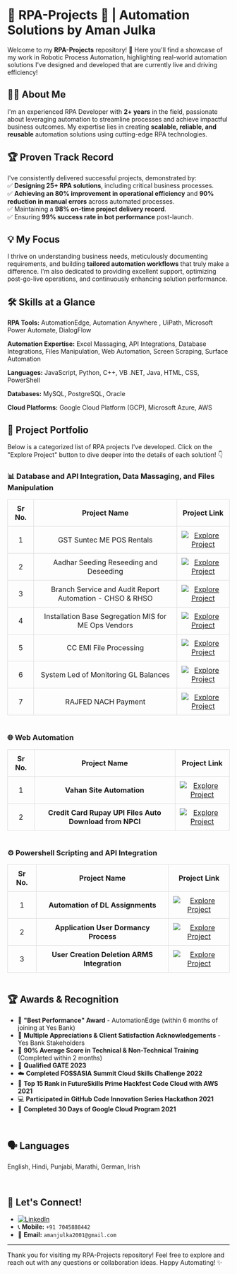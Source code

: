# 👋  RPA-Projects  🤖 | Automation Solutions by Aman Julka

Welcome to my **RPA-Projects** repository!  🚀  Here you'll find a showcase of my work in Robotic Process Automation, highlighting real-world automation solutions I've designed and developed that are currently live and driving efficiency!
<br>

## 👨‍💻 About Me  

I'm an experienced RPA Developer with **2+ years** in the field, passionate about leveraging automation to streamline processes and achieve impactful business outcomes.  My expertise lies in creating **scalable, reliable, and reusable** automation solutions using cutting-edge RPA technologies.

## 🏆 **Proven Track Record**  
I've consistently delivered successful projects, demonstrated by:<br>
✅ **Designing 25+ RPA solutions**, including critical business processes.<br>
✅ **Achieving an 80% improvement in operational efficiency** and **90% reduction in manual errors** across automated processes.<br>
✅ Maintaining a **98% on-time project delivery record**. <br>
✅ Ensuring **99% success rate in bot performance** post-launch.


## 💡 **My Focus**  
I thrive on understanding business needs, meticulously documenting requirements, and building **tailored automation workflows** that truly make a difference. I'm also dedicated to providing excellent support, optimizing post-go-live operations, and continuously enhancing solution performance.
<br>

## 🛠️  Skills at a Glance

**RPA Tools:**
AutomationEdge, Automation Anywhere , UiPath, Microsoft Power Automate, DialogFlow

**Automation Expertise:**
Excel Massaging, API Integrations, Database Integrations, Files Manipulation, Web Automation, Screen Scraping, Surface Automation

**Languages:**
JavaScript, Python, C++, VB .NET, Java, HTML, CSS, PowerShell

**Databases:**
MySQL, PostgreSQL, Oracle

**Cloud Platforms:**
Google Cloud Platform (GCP), Microsoft Azure, AWS
<br>

## 📂  Project Portfolio

Below is a categorized list of RPA projects I've developed. Click on the "Explore Project" button to dive deeper into the details of each solution! 👇 <br>

### 📊 Database and API Integration, Data Massaging, and Files Manipulation

<table style="margin: auto; border-collapse: collapse; text-align: center;">
  <thead>
    <tr>
      <th style="padding: 10px; border: 1px solid #ddd;">Sr No.</th>
      <th style="padding: 10px; border: 1px solid #ddd;">Project Name</th>
      <th style="padding: 10px; border: 1px solid #ddd;">Project Link</th>
    </tr>
  </thead>
  <tbody>
    <tr>
      <td style="padding: 10px; border: 1px solid #ddd;">1</td>
      <td style="padding: 10px; border: 1px solid #ddd;">GST Suntec ME POS Rentals</td>
      <td style="padding: 10px; border: 1px solid #ddd;">
        <a href="https://github.com/AmanJulka/RPA---GST-Suntec-ME-POS-Rentals">
          <img src="https://img.shields.io/badge/Explore%20Project-Click%20Me-brightgreen" alt="Explore Project">
        </a>
      </td>
    </tr>
    <tr>
      <td style="padding: 10px; border: 1px solid #ddd;">2</td>
      <td style="padding: 10px; border: 1px solid #ddd;">Aadhar Seeding Reseeding and Deseeding</td>
      <td style="padding: 10px; border: 1px solid #ddd;">
        <a href="https://github.com/AmanJulka/RPA---Aadhar-Seeding-Reseeding-and-Deseeding">
          <img src="https://img.shields.io/badge/Explore%20Project-Click%20Me-brightgreen" alt="Explore Project">
        </a>
      </td>
    </tr>
    <tr>
      <td style="padding: 10px; border: 1px solid #ddd;">3</td>
      <td style="padding: 10px; border: 1px solid #ddd;">Branch Service and Audit Report Automation - CHSO & RHSO</td>
      <td style="padding: 10px; border: 1px solid #ddd;">
        <a href="https://github.com/AmanJulka/RPA---Branch-Service-and-Audit-Report-Automation-CHSO-RHSO">
          <img src="https://img.shields.io/badge/Explore%20Project-Click%20Me-brightgreen" alt="Explore Project">
        </a>
      </td>
    </tr>
    <tr>
      <td style="padding: 10px; border: 1px solid #ddd;">4</td>
      <td style="padding: 10px; border: 1px solid #ddd;">Installation Base Segregation MIS for ME Ops Vendors</td>
      <td style="padding: 10px; border: 1px solid #ddd;">
        <a href="https://github.com/AmanJulka/RPA---Merchant-Onboarding-Installation-MIS-Automation-for-ME-Ops-Vendors">
          <img src="https://img.shields.io/badge/Explore%20Project-Click%20Me-brightgreen" alt="Explore Project">
        </a>
      </td>
    </tr>
    <tr>
      <td style="padding: 10px; border: 1px solid #ddd;">5</td>
      <td style="padding: 10px; border: 1px solid #ddd;">CC EMI File Processing</td>
      <td style="padding: 10px; border: 1px solid #ddd;">
        <a href="https://github.com/AmanJulka/RPA---CC-EMI-File-processing">
          <img src="https://img.shields.io/badge/Explore%20Project-Click%20Me-brightgreen" alt="Explore Project">
        </a>
      </td>
    </tr>
    <tr>
      <td style="padding: 10px; border: 1px solid #ddd;">6</td>
      <td style="padding: 10px; border: 1px solid #ddd;">System Led of Monitoring GL Balances</td>
      <td style="padding: 10px; border: 1px solid #ddd;">
        <a href="https://github.com/AmanJulka/RPA---System-led-of-Monitioring-GL-Balances">
          <img src="https://img.shields.io/badge/Explore%20Project-Click%20Me-brightgreen" alt="Explore Project">
        </a>
      </td>
    </tr>
    <tr>
      <td style="padding: 10px; border: 1px solid #ddd;">7</td>
      <td style="padding: 10px; border: 1px solid #ddd;">RAJFED NACH Payment</td>
      <td style="padding: 10px; border: 1px solid #ddd;">
        <a href="./project-rajfed-nach-payment">
          <img src="https://img.shields.io/badge/Explore%20Project-Click%20Me-brightgreen" alt="Explore Project">
        </a>
      </td>
    </tr>
  </tbody>
</table>
<br>
    
### 🌐 Web Automation

<table style="margin: auto; border-collapse: collapse; text-align: center;">
  <thead>
    <tr>
      <th style="padding: 10px; border: 1px solid #ddd;">Sr No.</th>
      <th style="padding: 10px; border: 1px solid #ddd;">Project Name</th>
      <th style="padding: 10px; border: 1px solid #ddd;">Project Link</th>
    </tr>
  </thead>
  <tbody>
    <tr>
      <td style="padding: 10px; border: 1px solid #ddd;">1</td>
      <td style="padding: 10px; border: 1px solid #ddd;"><strong>Vahan Site Automation</strong></td>
      <td style="padding: 10px; border: 1px solid #ddd;">
        <a href="https://github.com/AmanJulka/RPA---Vahan-Site-Automation">
          <img src="https://img.shields.io/badge/Explore%20Project-Click%20Me-brightgreen" alt="Explore Project">
        </a>
      </td>
    </tr>
    <tr>
      <td style="padding: 10px; border: 1px solid #ddd;">2</td>
      <td style="padding: 10px; border: 1px solid #ddd;"><strong>Credit Card Rupay UPI Files Auto Download from NPCI</strong></td>
      <td style="padding: 10px; border: 1px solid #ddd;">
        <a href="https://github.com/AmanJulka/RPA---Credit-Card-Rupay-UPI-File-Download-Automation">
          <img src="https://img.shields.io/badge/Explore%20Project-Click%20Me-brightgreen" alt="Explore Project">
        </a>
      </td>
    </tr>
  </tbody>
</table>
<br>

 ### ⚙️ Powershell Scripting and API Integration

<table style="margin: auto; border-collapse: collapse; text-align: center;">
  <thead>
    <tr>
      <th style="padding: 10px; border: 1px solid #ddd;">Sr No.</th>
      <th style="padding: 10px; border: 1px solid #ddd;">Project Name</th>
      <th style="padding: 10px; border: 1px solid #ddd;">Project Link</th>
    </tr>
  </thead>
  <tbody>
    <tr>
      <td style="padding: 10px; border: 1px solid #ddd;">1</td>
      <td style="padding: 10px; border: 1px solid #ddd;"><strong>Automation of DL Assignments</strong></td>
      <td style="padding: 10px; border: 1px solid #ddd;">
        <a href="https://github.com/AmanJulka/RPA---Automation-of-DL-Assignments-Process">
          <img src="https://img.shields.io/badge/Explore%20Project-Click%20Me-brightgreen" alt="Explore Project">
        </a>
      </td>
    </tr>
    <tr>
      <td style="padding: 10px; border: 1px solid #ddd;">2</td>
      <td style="padding: 10px; border: 1px solid #ddd;"><strong>Application User Dormancy Process</strong></td>
      <td style="padding: 10px; border: 1px solid #ddd;">
        <a href="./project-user-dormancy">
          <img src="https://img.shields.io/badge/Explore%20Project-Click%20Me-brightgreen" alt="Explore Project">
        </a>
      </td>
    </tr>
    <tr>
      <td style="padding: 10px; border: 1px solid #ddd;">3</td>
      <td style="padding: 10px; border: 1px solid #ddd;"><strong>User Creation Deletion ARMS Integration</strong></td>
      <td style="padding: 10px; border: 1px solid #ddd;">
        <a href="https://github.com/AmanJulka/RPA---Automation-of-DL-Assignments-Process">
          <img src="https://img.shields.io/badge/Explore%20Project-Click%20Me-brightgreen" alt="Explore Project">
        </a>
      </td>
    </tr>
  </tbody>
</table>

<br>

 ## 🏆 Awards & Recognition

*   🥇 **"Best Performance" Award** - AutomationEdge (within 6 months of joining at Yes Bank)
*   🌟 **Multiple Appreciations & Client Satisfaction Acknowledgements** - Yes Bank Stakeholders
*   💯 **90% Average Score in Technical & Non-Technical Training** (Completed within 2 months)
*   🏅 **Qualified GATE 2023**
*   ☁️ **Completed FOSSASIA Summit Cloud Skills Challenge 2022**
*   🚀 **Top 15 Rank in FutureSkills Prime Hackfest Code Cloud with AWS 2021**
*   💻 **Participated in GitHub Code Innovation Series Hackathon 2021**
*   🎉 **Completed 30 Days of Google Cloud Program 2021**
<br>

## 🗣️ Languages
English, Hindi, Punjabi, Marathi, German, Irish

<br>

## 🤝 Let's Connect!

*   [![LinkedIn](https://img.shields.io/badge/LinkedIn-blue?style=flat&logo=linkedin)](https://www.linkedin.com/in/amanjulka/)
*   📞 **Mobile:** `+91 7045888442`
*   📧 **Email:** `amanjulka2001@gmail.com`

---

Thank you for visiting my RPA-Projects repository!  Feel free to explore and reach out with any questions or collaboration ideas.  Happy Automating! ✨

